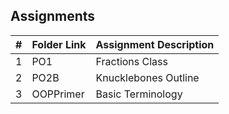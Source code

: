 ## Assignments

|  #  | Folder Link | Assignment Description |
| :-: | ----------- | ---------------------- |
|  1  | PO1      | Fractions Class           |
|  2  | PO2B     | Knucklebones Outline      |
|  3  | OOPPrimer| Basic Terminology     |
